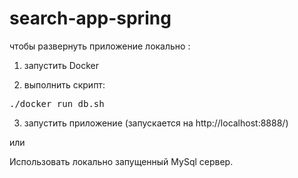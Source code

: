 # search-app-spring

чтобы развернуть приложение локально :

1. запустить Docker

2. выполнить скрипт:
<pre>
./docker_run_db.sh
</pre>


3. запустить приложение (запускается на http://localhost:8888/)

или

Использовать локально запущенный MySql сервер.